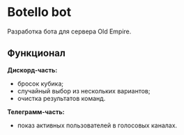 # Botello bot
Разработка бота для сервера Old Empire.

## Функционал

**Дискорд-часть:**
- бросок кубика;
- случайный выбор из нескольких вариантов;
- очистка результатов команд.

**Телеграмм-часть:**
- показ активных пользователей в голосовых каналах.